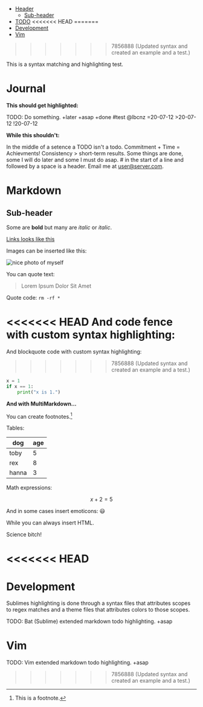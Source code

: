 <!-- TOC GitLab -->

- [Header](#header)
	- [Sub-header](#sub-header)
- [TODO](#todo)
<<<<<<< HEAD
=======
- [Development](#development)
- [Vim](#vim)
>>>>>>> 7856888 (Updated syntax and created an example and a test.)

<!-- /TOC -->

This is a syntax matching and highlighting test.

# Journal
**This should get highlighted:**

TODO: Do something. +later +asap +done #test @lbcnz =20-07-12 >20-07-12 !20-07-12 

**While this shouldn't:**

In the middle of a setence a TODO isn't a todo. Commitment + Time = Achievments! Consistency > short-term results. Some things are done, some I will do later and some I must do asap. # in the start of a line and followed by a space is a header. Email me at user@server.com.

# Markdown
## Sub-header
Some are **bold** but many are *italic* or _italic_. 

[Links looks like this](And_points_to_this.xyz)

Images can be inserted like this:

![nice photo of myself](nude298.JPG)

You can quote text:
>Lorem Ipsum Dolor Sit Amet

Quote code: `rm -rf *`

<<<<<<< HEAD
And code fence with custom syntax highlighting:
=======
And blockquote code with custom syntax highlighting:
>>>>>>> 7856888 (Updated syntax and created an example and a test.)
```python
x = 1
if x == 1:
    print("x is 1.")
```
**And with MultiMarkdown...**

You can create footnotes.[^footnote]

[^footnote]: This is a footnote.

Tables:

|dog|age|
|-|-|
|toby|5|
|rex|8|
|hanna|3|

Math expressions:

$$
x+2=5
$$

And in some cases insert emoticons: :smiley:

While you can always insert HTML.

<p>Science bitch!</p>


<<<<<<< HEAD
=======
# Development
Sublimes highlighting is done through a syntax files that attributes scopes to regex matches and a theme files that attributes colors to those scopes.

TODO: Bat (Sublime) extended markdown todo highlighting. +asap

# Vim
TODO: Vim extended markdown todo highlighting. +asap

>>>>>>> 7856888 (Updated syntax and created an example and a test.)
